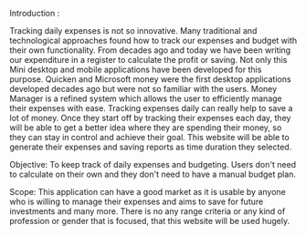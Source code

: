 Introduction :

Tracking daily expenses is not so innovative. Many traditional and technological approaches found how to track our expenses and budget with their  own functionality. 
From decades ago and today we have been writing our expenditure in a register to calculate the profit or saving. Not only this Mini desktop and mobile applications have been developed for this purpose. 
Quicken and Microsoft money  were the  first desktop applications developed decades ago but were not so familiar with the users. Money Manager is a refined system which allows the user to efficiently manage their expenses with ease.
Tracking expenses daily can really help to save a lot of money. Once they  start off by tracking their expenses each day, they will be able to get a better idea where they are spending their money, so they can stay in control and achieve their goal.
This website will be able to generate their expenses and saving reports as time duration they selected.

Objective: 
To keep track of daily expenses and budgeting.
Users don't need to calculate on their  own and  they don't need to have a manual budget plan.           

Scope: 
This application can have a good market as it is usable by anyone who is willing to manage their expenses and aims to save for future investments and many more.
There is no any range criteria or any kind of profession or gender that is focused, that this website  will be used hugely.
